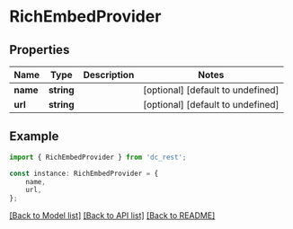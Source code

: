 # RichEmbedProvider


## Properties

Name | Type | Description | Notes
------------ | ------------- | ------------- | -------------
**name** | **string** |  | [optional] [default to undefined]
**url** | **string** |  | [optional] [default to undefined]

## Example

```typescript
import { RichEmbedProvider } from 'dc_rest';

const instance: RichEmbedProvider = {
    name,
    url,
};
```

[[Back to Model list]](../README.md#documentation-for-models) [[Back to API list]](../README.md#documentation-for-api-endpoints) [[Back to README]](../README.md)
